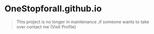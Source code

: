 # OneStopforall.github.io
> This project is no longer in maintenance ,if someone wants to take over contact me (Visit Profile)
